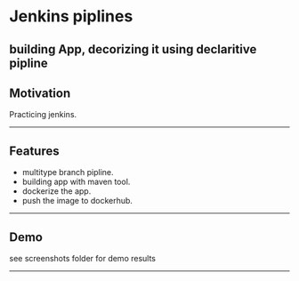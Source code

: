 # Jenkins piplines
building App, decorizing it using declaritive pipline
---

## Motivation

Practicing jenkins.

---

## Features

- multitype branch pipline.
- building app with maven tool.
- dockerize the app.
- push the image to dockerhub.


---

## Demo

see screenshots folder for demo results

---


